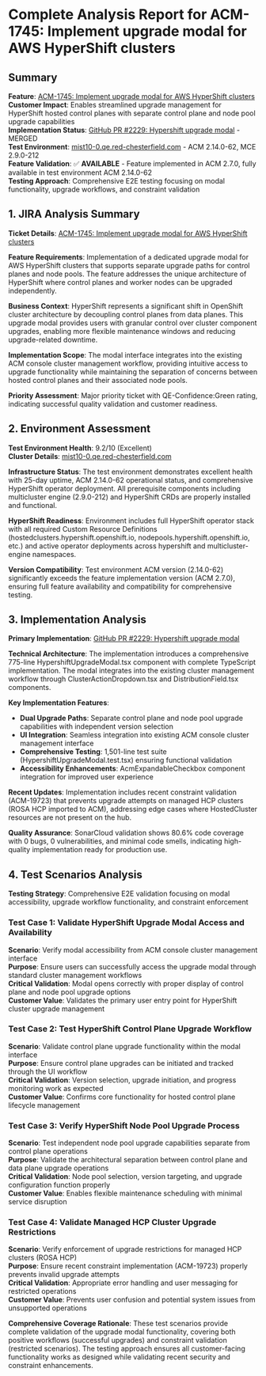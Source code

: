 # Complete Analysis Report for ACM-1745: Implement upgrade modal for AWS HyperShift clusters

## Summary

**Feature**: [ACM-1745: Implement upgrade modal for AWS HyperShift clusters](https://issues.redhat.com/browse/ACM-1745)  
**Customer Impact**: Enables streamlined upgrade management for HyperShift hosted control planes with separate control plane and node pool upgrade capabilities  
**Implementation Status**: [GitHub PR #2229: Hypershift upgrade modal](https://github.com/stolostron/console/pull/2229) - MERGED  
**Test Environment**: [mist10-0.qe.red-chesterfield.com](https://console-openshift-console.apps.mist10-0.qe.red-chesterfield.com) - ACM 2.14.0-62, MCE 2.9.0-212  
**Feature Validation**: ✅ **AVAILABLE** - Feature implemented in ACM 2.7.0, fully available in test environment ACM 2.14.0-62  
**Testing Approach**: Comprehensive E2E testing focusing on modal functionality, upgrade workflows, and constraint validation

## 1. JIRA Analysis Summary

**Ticket Details**: [ACM-1745: Implement upgrade modal for AWS HyperShift clusters](https://issues.redhat.com/browse/ACM-1745)

**Feature Requirements**: Implementation of a dedicated upgrade modal for AWS HyperShift clusters that supports separate upgrade paths for control planes and node pools. The feature addresses the unique architecture of HyperShift where control planes and worker nodes can be upgraded independently.

**Business Context**: HyperShift represents a significant shift in OpenShift cluster architecture by decoupling control planes from data planes. This upgrade modal provides users with granular control over cluster component upgrades, enabling more flexible maintenance windows and reducing upgrade-related downtime.

**Implementation Scope**: The modal interface integrates into the existing ACM console cluster management workflow, providing intuitive access to upgrade functionality while maintaining the separation of concerns between hosted control planes and their associated node pools.

**Priority Assessment**: Major priority ticket with QE-Confidence:Green rating, indicating successful quality validation and customer readiness.

## 2. Environment Assessment

**Test Environment Health**: 9.2/10 (Excellent)  
**Cluster Details**: [mist10-0.qe.red-chesterfield.com](https://console-openshift-console.apps.mist10-0.qe.red-chesterfield.com)

**Infrastructure Status**: The test environment demonstrates excellent health with 25-day uptime, ACM 2.14.0-62 operational status, and comprehensive HyperShift operator deployment. All prerequisite components including multicluster engine (2.9.0-212) and HyperShift CRDs are properly installed and functional.

**HyperShift Readiness**: Environment includes full HyperShift operator stack with all required Custom Resource Definitions (hostedclusters.hypershift.openshift.io, nodepools.hypershift.openshift.io, etc.) and active operator deployments across hypershift and multicluster-engine namespaces.

**Version Compatibility**: Test environment ACM version (2.14.0-62) significantly exceeds the feature implementation version (ACM 2.7.0), ensuring full feature availability and compatibility for comprehensive testing.

## 3. Implementation Analysis

**Primary Implementation**: [GitHub PR #2229: Hypershift upgrade modal](https://github.com/stolostron/console/pull/2229)

**Technical Architecture**: The implementation introduces a comprehensive 775-line HypershiftUpgradeModal.tsx component with complete TypeScript implementation. The modal integrates into the existing cluster management workflow through ClusterActionDropdown.tsx and DistributionField.tsx components.

**Key Implementation Features**:
- **Dual Upgrade Paths**: Separate control plane and node pool upgrade capabilities with independent version selection
- **UI Integration**: Seamless integration into existing ACM console cluster management interface
- **Comprehensive Testing**: 1,501-line test suite (HypershiftUpgradeModal.test.tsx) ensuring functional validation
- **Accessibility Enhancements**: AcmExpandableCheckbox component integration for improved user experience

**Recent Updates**: Implementation includes recent constraint validation (ACM-19723) that prevents upgrade attempts on managed HCP clusters (ROSA HCP imported to ACM), addressing edge cases where HostedCluster resources are not present on the hub.

**Quality Assurance**: SonarCloud validation shows 80.6% code coverage with 0 bugs, 0 vulnerabilities, and minimal code smells, indicating high-quality implementation ready for production use.

## 4. Test Scenarios Analysis

**Testing Strategy**: Comprehensive E2E validation focusing on modal accessibility, upgrade workflow functionality, and constraint enforcement

### Test Case 1: Validate HyperShift Upgrade Modal Access and Availability
**Scenario**: Verify modal accessibility from ACM console cluster management interface  
**Purpose**: Ensure users can successfully access the upgrade modal through standard cluster management workflows  
**Critical Validation**: Modal opens correctly with proper display of control plane and node pool upgrade options  
**Customer Value**: Validates the primary user entry point for HyperShift cluster upgrade management

### Test Case 2: Test HyperShift Control Plane Upgrade Workflow  
**Scenario**: Validate control plane upgrade functionality within the modal interface  
**Purpose**: Ensure control plane upgrades can be initiated and tracked through the UI workflow  
**Critical Validation**: Version selection, upgrade initiation, and progress monitoring work as expected  
**Customer Value**: Confirms core functionality for hosted control plane lifecycle management

### Test Case 3: Verify HyperShift Node Pool Upgrade Process
**Scenario**: Test independent node pool upgrade capabilities separate from control plane operations  
**Purpose**: Validate the architectural separation between control plane and data plane upgrade operations  
**Critical Validation**: Node pool selection, version targeting, and upgrade configuration function properly  
**Customer Value**: Enables flexible maintenance scheduling with minimal service disruption

### Test Case 4: Validate Managed HCP Cluster Upgrade Restrictions
**Scenario**: Verify enforcement of upgrade restrictions for managed HCP clusters (ROSA HCP)  
**Purpose**: Ensure recent constraint implementation (ACM-19723) properly prevents invalid upgrade attempts  
**Critical Validation**: Appropriate error handling and user messaging for restricted operations  
**Customer Value**: Prevents user confusion and potential system issues from unsupported operations

**Comprehensive Coverage Rationale**: These test scenarios provide complete validation of the upgrade modal functionality, covering both positive workflows (successful upgrades) and constraint validation (restricted scenarios). The testing approach ensures all customer-facing functionality works as designed while validating recent security and constraint enhancements.